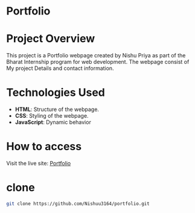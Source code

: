 # Portfolio
# Project Overview

This project is a Portfolio webpage created by Nishu Priya as part of the Bharat Internship program for web development. The webpage consist of My project Details and contact information.


# Technologies Used

+	**HTML**: Structure of the webpage.
+	**CSS**: Styling of the webpage.
+	**JavaScript**: Dynamic behavior 


# How to access
Visit the live site: [Portfolio](https://Nishuu3164.github.io/Portfolio)

# clone
```sh
git clone https://github.com/Nishuu3164/portfolio.git

